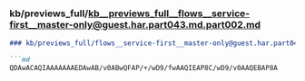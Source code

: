 ### kb/previews_full/kb__previews_full__flows__service-first__master-only@guest.har.part043.md.part002.md

```md
### kb/previews_full/flows__service-first__master-only@guest.har.part043.md (part 002)

```md
QDAwACAQIAAAAAAAEDAwAB/v0ABwQFAP/+/wD9/fwAAQIEAP8C/wD9/v0AAQEBAP8A
```

```

```
